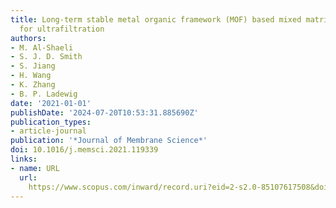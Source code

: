 ```yaml
---
title: Long-term stable metal organic framework (MOF) based mixed matrix membranes
  for ultrafiltration
authors:
- M. Al-Shaeli
- S. J. D. Smith
- S. Jiang
- H. Wang
- K. Zhang
- B. P. Ladewig
date: '2021-01-01'
publishDate: '2024-07-20T10:53:31.885690Z'
publication_types:
- article-journal
publication: '*Journal of Membrane Science*'
doi: 10.1016/j.memsci.2021.119339
links:
- name: URL
  url: 
    https://www.scopus.com/inward/record.uri?eid=2-s2.0-85107617508&doi=10.1016%2fj.memsci.2021.119339&partnerID=40&md5=4d758e33ebd6294650453d1122d28e22
---
```

